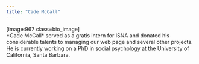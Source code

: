 ```yaml
---
title: "Cade McCall"
---
```


[image:967 class=bio_image]<br>\*Cade McCall\* served as a gratis intern for <span class="caps">ISNA</span> and donated his considerable talents to managing our web page and several other projects. He is currently working on a PhD in social psychology at the University of California, Santa Barbara. <br><br>